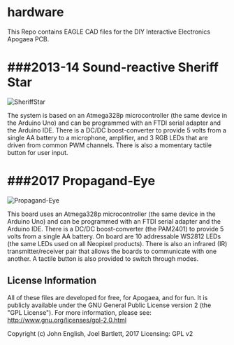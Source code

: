 hardware
========

This Repo contains EAGLE CAD files for the DIY Interactive Electronics Apogaea PCB.

###2013-14 Sound-reactive Sheriff Star
=======================================
![SheriffStar](http://openponics.com/imgs/apoboard2013-14.jpg)

The system is based on an Atmega328p microcontroller (the same device in the Arduino Uno) and can be programmed with an FTDI serial adapter and the Arduino IDE. There is a DC/DC boost-converter to provide 5 volts from a single AA battery to a microphone, amplifier, and 3 RGB LEDs that are driven from common PWM channels. There is also a momentary tactile button for user input.

###2017 Propagand-Eye
=======================================
![Propagand-Eye](http://openponics.com/imgs/apoboard2017.jpg)

This board uses an Atmega328p microcontroller (the same device in the Arduino Uno) and can be programmed with an FTDI serial adapter and the Arduino IDE. There is a DC/DC boost-converter (the PAM2401) to provide 5 volts from a single AA battery. On board are 10 addressable WS2812 LEDs (the same LEDs used on all Neopixel products). There is also an infrared (IR) transmitter/receiver pair that allows the boards to communicate with one another. A tactile button is also provided to switch through modes.


License Information
-------------------

All of these files are developed for free, for Apogaea, and for fun. It is publicly available under the GNU General Public License version 2 (the "GPL License"). For more information, please see: http://www.gnu.org/licenses/gpl-2.0.html

Copyright (c) John English, Joel Bartlett, 2017 Licensing: GPL v2
